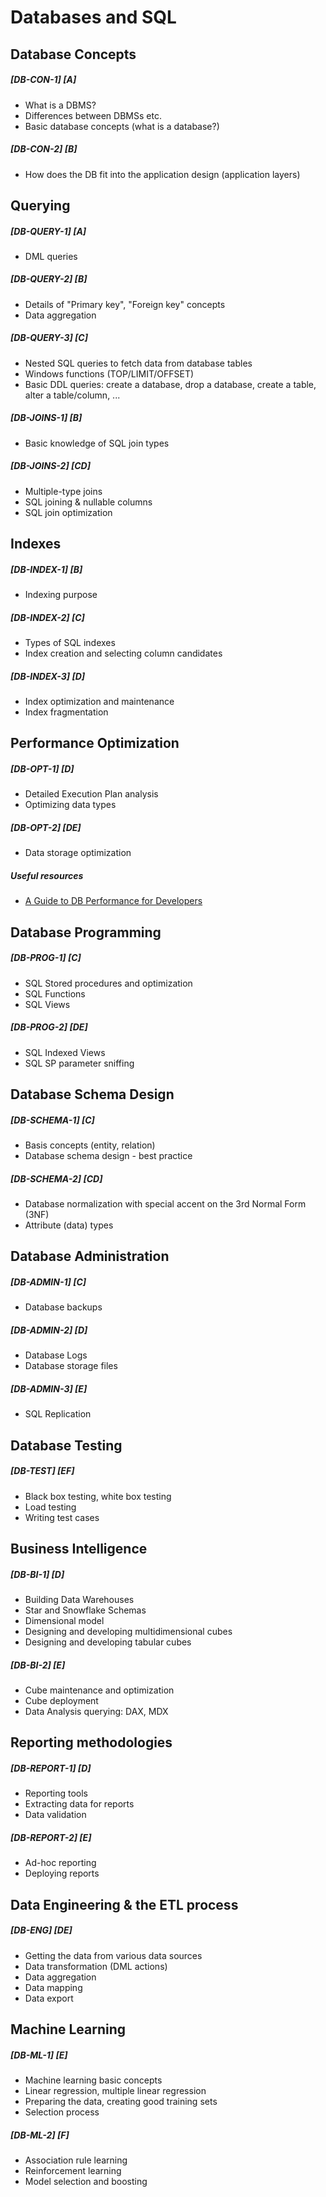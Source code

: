 # Databases and SQL

## Database Concepts
##### [DB-CON-1] [A]
- What is a DBMS?
- Differences between DBMSs etc.
- Basic database concepts (what is a database?)

##### [DB-CON-2] [B]
 - How does the DB fit into the application design (application layers)

## Querying 

##### [DB-QUERY-1] [A]
- DML queries

##### [DB-QUERY-2] [B]
- Details of "Primary key", "Foreign key" concepts
- Data aggregation

##### [DB-QUERY-3] [C]
- Nested SQL queries to fetch data from database tables
- Windows functions (TOP/LIMIT/OFFSET)
- Basic DDL queries: create a database, drop a database, create a table, alter a table/column, ...

##### [DB-JOINS-1] [B]
- Basic knowledge of SQL join types
 
##### [DB-JOINS-2] [CD]
- Multiple-type joins
- SQL joining & nullable columns
- SQL join optimization

## Indexes 
##### [DB-INDEX-1] [B]
- Indexing purpose

##### [DB-INDEX-2] [C]
- Types of SQL indexes
- Index creation and selecting column candidates

##### [DB-INDEX-3] [D]
- Index optimization and maintenance
- Index fragmentation


## Performance Optimization 
##### [DB-OPT-1] [D]
- Detailed Execution Plan analysis
- Optimizing data types

##### [DB-OPT-2] [DE]
- Data storage optimization

##### Useful resources
- [A Guide to DB Performance for Developers](https://use-the-index-luke.com/sql/anatomy)


## Database Programming
##### [DB-PROG-1] [C]
- SQL Stored procedures and optimization
- SQL Functions
- SQL Views

##### [DB-PROG-2] [DE]
- SQL Indexed Views
- SQL SP parameter sniffing


## Database Schema Design
##### [DB-SCHEMA-1] [C]
- Basis concepts (entity, relation)
- Database schema design - best practice

##### [DB-SCHEMA-2] [CD]
- Database normalization with special accent on the 3rd Normal Form (3NF)
- Attribute (data) types

## Database Administration 
##### [DB-ADMIN-1] [C]
- Database backups

##### [DB-ADMIN-2] [D]
 - Database Logs
 - Database storage files
 
##### [DB-ADMIN-3] [E]
 - SQL Replication
 

## Database Testing
##### [DB-TEST] [EF]
- Black box testing, white box testing
- Load testing
- Writing test cases

## Business Intelligence
##### [DB-BI-1] [D]
- Building Data Warehouses
- Star and Snowflake Schemas
- Dimensional model
- Designing and developing multidimensional cubes
- Designing and developing tabular cubes
 
##### [DB-BI-2] [E]
- Cube maintenance and optimization
- Cube deployment
- Data Analysis querying: DAX, MDX

## Reporting methodologies
##### [DB-REPORT-1] [D]
- Reporting tools
- Extracting data for reports
- Data validation

##### [DB-REPORT-2] [E]
- Ad-hoc reporting
- Deploying reports

## Data Engineering & the ETL process 
##### [DB-ENG] [DE]
- Getting the data from various data sources
- Data transformation (DML actions)
- Data aggregation
- Data mapping
- Data export

## Machine Learning
##### [DB-ML-1] [E]
- Machine learning basic concepts
- Linear regression, multiple linear regression
- Preparing the data, creating good training sets
- Selection process
 
##### [DB-ML-2] [F]
- Association rule learning
- Reinforcement learning
- Model selection and boosting
